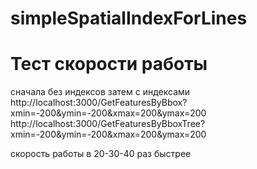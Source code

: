 # simpleSpatialIndexForLines


# Тест скорости работы 
сначала без индексов
затем с индексами
http://localhost:3000/GetFeaturesByBbox?xmin=-200&ymin=-200&xmax=200&ymax=200
http://localhost:3000/GetFeaturesByBboxTree?xmin=-200&ymin=-200&xmax=200&ymax=200

скорость работы в 20-30-40 раз быстрее